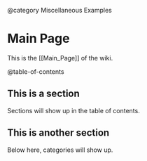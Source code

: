 @category Miscellaneous Examples

# Main Page

This is the [[Main_Page]] of the wiki.

@table-of-contents

## This is a section

Sections will show up in the table of contents.

## This is another section

Below here, categories will show up.